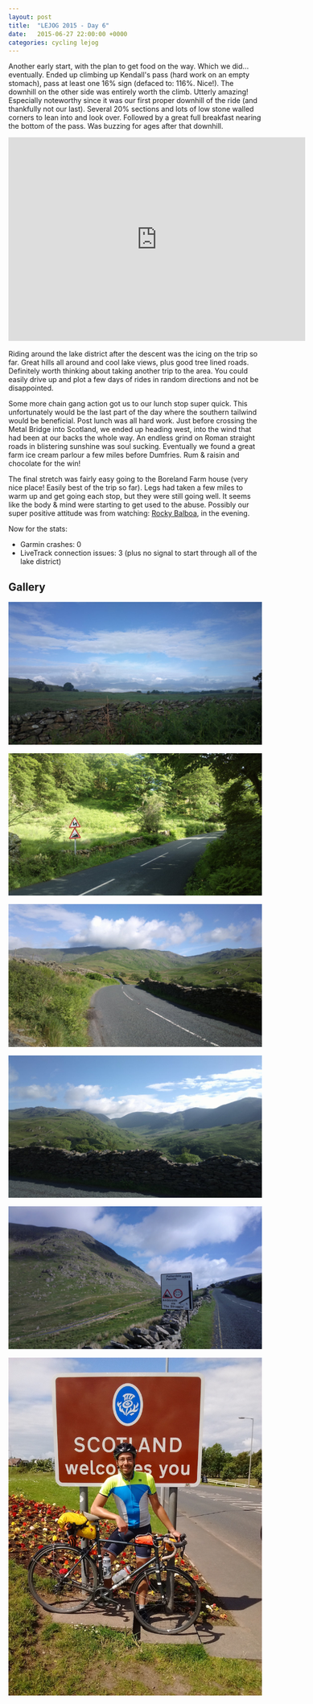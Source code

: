 ```yaml
---
layout: post
title:  "LEJOG 2015 - Day 6"
date:   2015-06-27 22:00:00 +0000
categories: cycling lejog
---
```


Another early start, with the plan to get food on the way. Which we
did... eventually. Ended up climbing up Kendall's pass (hard work on an empty
stomach), pass at least one 16% sign (defaced to: 116%. Nice!). The downhill on
the other side was entirely worth the climb. Utterly amazing! Especially
noteworthy since it was our first proper downhill of the ride (and thankfully
not our last). Several 20% sections and lots of low stone walled corners to
lean into and look over. Followed by a great full breakfast nearing the bottom
of the pass. Was buzzing for ages after that downhill.

<iframe height='405' width='590' frameborder='0' allowtransparency='true'
scrolling='no'
src='https://www.strava.com/activities/334136158/embed/b3731020517820f1086f8288d9f79dc662808c8a'>
</iframe>

Riding around the lake district after the descent was the icing on the trip
so far. Great hills all around and cool lake views, plus good tree lined
roads. Definitely worth thinking about taking another trip to the area. You
could easily drive up and plot a few days of rides in random directions and
not be disappointed.

Some more chain gang action got us to our lunch stop super quick. This
unfortunately would be the last part of the day where the southern tailwind
would be beneficial. Post lunch was all hard work. Just before crossing the
Metal Bridge into Scotland, we ended up heading west, into the wind that had
been at our backs the whole way. An endless grind on Roman straight roads in
blistering sunshine was soul sucking. Eventually we found a great farm ice
cream parlour a few miles before Dumfries. Rum & raisin and chocolate for
the win!

The final stretch was fairly easy going to the Boreland Farm house (very nice
place! Easily best of the trip so far). Legs had taken a few miles to warm up
and get going each stop, but they were still going well. It seems like the body
& mind were starting to get used to the abuse. Possibly our super positive
attitude was from watching:
[Rocky Balboa](http://www.imdb.com/title/tt00479143/), in the evening.

Now for the stats:

- Garmin crashes: 0
- LiveTrack connection issues: 3 (plus no signal to start through all of the
  lake district)

Gallery
-------

![Far off hills](/images/lejog-2015/2015-06-27-1749.jpg "Far off hills")

![116% Why did I stop??](/images/lejog-2015/2015-06-27-1753.jpg "116% Why did I stop??")

![Rolling up Kendall Pass](/images/lejog-2015/2015-06-27-1755.jpg "Rolling up Kendall Pass")

![Kendall Pass view](/images/lejog-2015/2015-06-27-1756.jpg "Kendall Pass view")

!["The Struggle"](/images/lejog-2015/2015-06-27-1757.jpg "The Struggle")

![Welcome to Scotland](/images/lejog-2015/IMG_20150627_134719929.jpg "Welcome to Scotland")
